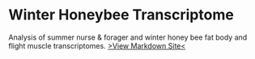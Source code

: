 # Winter Honeybee Transcriptome
Analysis of summer nurse & forager and winter honey bee fat body and flight muscle transcriptomes.
[>View Markdown Site<](https://sbresnahan.github.io/Winter-Honeybee-Transcriptome/)
